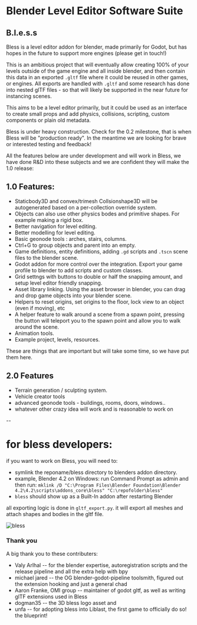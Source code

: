 # Blender Level Editor Software Suite
## B.l.e.s.s

Bless is a level editor addon for blender, made primarily for Godot, but has hopes in the future to support more engines (please get in touch!)

This is an ambitious project that will eventually allow creating 100% of your levels outside of the game engine and all inside blender, and then contain this data in an exported `.gltf` file where it could be reused in other games, or engines. All exports are handled with `.gltf` and some research has done into nested glTF files - so that will likely be supported in the near future for instancing scenes.

This aims to be a level editor primarily, but it could be used as an interface to create small props and add physics, collisions, scripting, custom components or plain old metadata. 



Bless is under heavy construction. Check for the 0.2 milestone, that is when Bless will be "production ready". In the meantime we are looking for brave or interested testing and feedback!

All the features below are under development and will work in Bless, we have done R&D into these subjects and we are confident they will make the 1.0 release:
## 1.0 Features:
- Staticbody3D and convex/trimesh Collsionshape3D will be autogenerated based on a per-collection override system.
- Objects can also use other physics bodes and primitive shapes. For example making a rigid box.
- Better navigation for level editing.
- Better modelling for level editing.
- Basic geonode tools : arches, stairs, columns.
- Ctrl+G to group objects and parent into an empty.
- Game definitions, entity definitions, adding `.gd` scripts and `.tscn` scene files to the blender scene.
- Godot addon for more control over the integration. Export your game profile to blender to add scripts and custom classes.
- Grid settngs with buttons to double or half the snapping amount, and setup level editor friendly snapping.  
- Asset library linking. Using the asset browser in blender, you can drag and drop game objects into your blender scene.
- Helpers to reset origins, set origins to the floor, lock view to an object (even if moving), etc
- A helper feature to walk around a scene from a spawn point, pressing the button will teleport you to the spawn point and allow you to walk around the scene.
- Animation tools.
- Example project, levels, resources.

These are things that are important but will take some time, so we have put them here.
## 2.0 Features
- Terrain generation / sculpting system.
- Vehicle creator tools 
- advanced geonode tools - buildings, rooms, doors, windows..
- whatever other crazy idea will work and is reasonable to work on

--

# for bless developers:
if you want to work on Bless, you will need to: 
- symlink the reponame/bless directory to blenders addon directory.
- example, Blender 4.2 on Windows: run Command Prompt as admin and then run: `mklink /D "C:\Program Files\Blender Foundation\Blender 4.2\4.2\scripts\addons_core\bless" "C:\repofolder\bless"`
- `bless` should show up as a Built-In addon after restarting Blender

all exporting logic is done in `gltf_export.py`. it will export all meshes and attach shapes and bodies in the gltf file.

![bless](https://github.com/gd-3d/bless/blob/4367949e2e3b77bc53d203e79a29a8738974d94e/bless/assets/logo/logo.png)


### Thank you
A big thank you to these contributers: 
- Valy Arlhal -- for the blender expertise, autoregistration scripts and the release pipeline and all the extra help with bpy
- michael jared -- the OG blender-godot-pipeline toolsmith, figured out the extension hooking and just a general chad
- Aaron Franke, OMI group -- maintainer of godot gltf, as well as writing glTF extensions used in Bless
- dogman35 -- the 3D bless logo asset and 
- unfa -- for adopting bless into Liblast, the first game to officially do so! the blueprint! 
